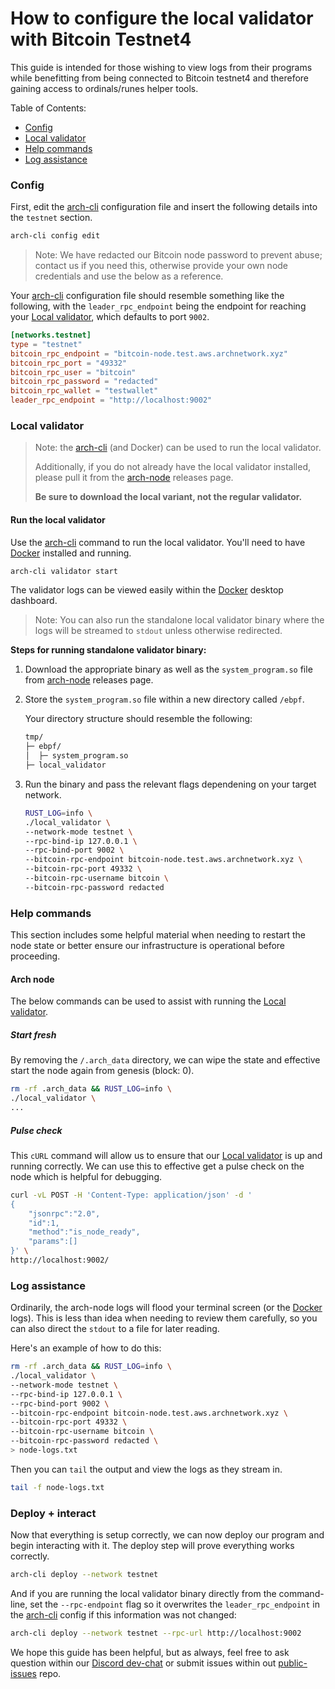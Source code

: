 # How to configure the local validator with Bitcoin Testnet4

This guide is intended for those wishing to view logs from their programs while benefitting from being connected to Bitcoin testnet4 and therefore gaining access to ordinals/runes helper tools.

Table of Contents:
- [Config]
- [Local validator]
- [Help commands]
- [Log assistance]

### Config

First, edit the [arch-cli] configuration file and insert the following details into the `testnet` section. 

```bash
arch-cli config edit
```

> Note: We have redacted our Bitcoin node password to prevent abuse; contact us if you need this, otherwise provide your own node credentials and use the below as a reference.

Your [arch-cli] configuration file should resemble something like the following, with the `leader_rpc_endpoint` being the endpoint for reaching your [Local validator], which defaults to port `9002`.

```toml
[networks.testnet]
type = "testnet"
bitcoin_rpc_endpoint = "bitcoin-node.test.aws.archnetwork.xyz"
bitcoin_rpc_port = "49332"
bitcoin_rpc_user = "bitcoin"
bitcoin_rpc_password = "redacted"
bitcoin_rpc_wallet = "testwallet"
leader_rpc_endpoint = "http://localhost:9002"
```

### Local validator
> Note: the [arch-cli] (and Docker) can be used to run the local validator.
>
> Additionally, if you do not already have the local validator installed, please pull it from the [arch-node] releases page. 
> 
> **Be sure to download the local variant, not the regular validator.**

#### Run the local validator
Use the [arch-cli] command to run the local validator. You'll need to have [Docker] installed and running.

```bash
arch-cli validator start
```

The validator logs can be viewed easily within the [Docker] desktop dashboard.

> Note: You can also run the standalone local validator binary where the logs will be streamed to `stdout` unless otherwise redirected.

**Steps for running standalone validator binary:**
1. Download the appropriate binary as well as the `system_program.so` file from [arch-node] releases page.
2. Store the `system_program.so` file within a new directory called `/ebpf`.

    Your directory structure should resemble the following:
    ```bash
    tmp/
    ├─ ebpf/
    │  ├─ system_program.so
    ├─ local_validator
    ```

3. Run the binary and pass the relevant flags dependening on your target network.
    ```bash
    RUST_LOG=info \
    ./local_validator \
    --network-mode testnet \
    --rpc-bind-ip 127.0.0.1 \
    --rpc-bind-port 9002 \
    --bitcoin-rpc-endpoint bitcoin-node.test.aws.archnetwork.xyz \
    --bitcoin-rpc-port 49332 \
    --bitcoin-rpc-username bitcoin \
    --bitcoin-rpc-password redacted
    ```

### Help commands
This section includes some helpful material when needing to restart the node state or better ensure our infrastructure is operational before proceeding.

#### Arch node

The below commands can be used to assist with running the [Local validator].

##### Start fresh

By removing the `/.arch_data` directory, we can wipe the state and effective start the node again from genesis (block: 0).

```bash
rm -rf .arch_data && RUST_LOG=info \
./local_validator \
...
```

##### Pulse check

This `cURL` command will allow us to ensure that our [Local validator] is up and running correctly. We can use this to effective get a pulse check on the node which is helpful for debugging.

```bash
curl -vL POST -H 'Content-Type: application/json' -d '
{
    "jsonrpc":"2.0",
    "id":1,
    "method":"is_node_ready",
    "params":[]
}' \
http://localhost:9002/
```

### Log assistance

Ordinarily, the arch-node logs will flood your terminal screen (or the [Docker] logs). This is less than idea when needing to review them carefully, so you can also direct the `stdout` to a file for later reading.

Here's an example of how to do this:
```bash
rm -rf .arch_data && RUST_LOG=info \
./local_validator \
--network-mode testnet \
--rpc-bind-ip 127.0.0.1 \
--rpc-bind-port 9002 \
--bitcoin-rpc-endpoint bitcoin-node.test.aws.archnetwork.xyz \
--bitcoin-rpc-port 49332 \
--bitcoin-rpc-username bitcoin \
--bitcoin-rpc-password redacted \
> node-logs.txt
```

Then you can `tail` the output and view the logs as they stream in.
```bash
tail -f node-logs.txt
```

### Deploy + interact
Now that everything is setup correctly, we can now deploy our program and begin interacting with it. The deploy step will prove everything works correctly.

```bash
arch-cli deploy --network testnet
```

And if you are running the local validator binary directly from the command-line, set the `--rpc-endpoint` flag so it overwrites the `leader_rpc_endpoint` in the [arch-cli] config if this information was not changed:
```bash
arch-cli deploy --network testnet --rpc-url http://localhost:9002
```

We hope this guide has been helpful, but as always, feel free to ask question within our [Discord dev-chat] or submit issues within out [public-issues] repo.

<!-- Internal -->
[Config]: #config
[Local validator]: #local-validator
[Help commands]: #help-commands
[Log assistance]: #log-assistance

<!-- External -->
[arch-cli]: https://github.com/arch-network/arch-cli
[arch-node]: https://github.com/arch-network/arch-node/releases
[Docker]: https://docker.com
[Discord dev-chat]: https://discord.com/channels/1241112027963986001/1270921925991989268
[public-issues]: https://github.com/arch-network/public-issues